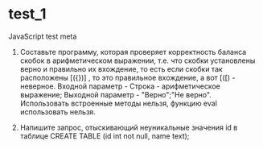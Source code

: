# test_1
JavaScript test meta


1. Составьте программу, которая проверяет корректность баланса скобок в арифметическом выражении,
т.е. что скобки установлены верно и правильно их вхождение, то есть если скобки так расположены [({})] , 
то это правильное вхождение, а вот [([) - неверное. Входной параметр - Строка - арифметическое выражение;
Выходной параметр - "Верно";"Не верно". Использовать встроенные методы нельзя, функцию eval использовать нельзя.

 

2. Напишите запрос, отыскивающий неуникальные значения id в таблице CREATE TABLE (id int not null, name text);
